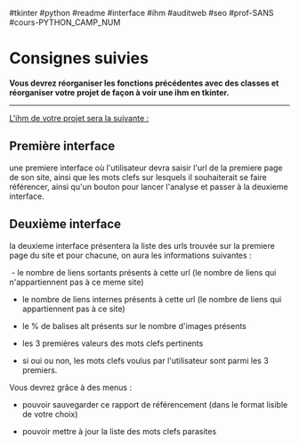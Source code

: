 #tkinter #python #readme #interface #ihm #auditweb #seo #prof-SANS #cours-PYTHON_CAMP_NUM
# Consignes suivies 

**Vous devrez réorganiser les fonctions précédentes avec des classes et réorganiser votre projet de façon à voir une ihm en tkinter.**
  
  ---

<u>L'ihm de votre projet sera la suivante :</u>

## Première interface
une premiere interface où l'utilisateur devra saisir l'url de la premiere page de son site, ainsi que les mots clefs sur lesquels il souhaiterait se faire référencer, ainsi qu'un bouton pour lancer l'analyse et passer à la deuxieme interface.

  
## Deuxième interface
la deuxieme interface présentera la liste des urls trouvée sur la premiere page du site et pour chacune, on aura les informations suivantes :

 - le nombre de liens sortants présents à cette url (le nombre de liens qui n'appartiennent pas à ce meme site)

- le nombre de liens internes présents à cette url (le nombre de liens qui appartiennent pas à ce site)
  
- le % de balises alt présents sur le nombre d'images présents
  
- les 3 premières valeurs des mots clefs pertinents
  
- si oui ou non, les mots clefs voulus par l'utilisateur sont parmi les 3 premiers.

Vous devrez grâce à des menus :

- pouvoir sauvegarder ce rapport de référencement (dans le format lisible de votre choix)

- pouvoir mettre à jour la liste des mots clefs parasites